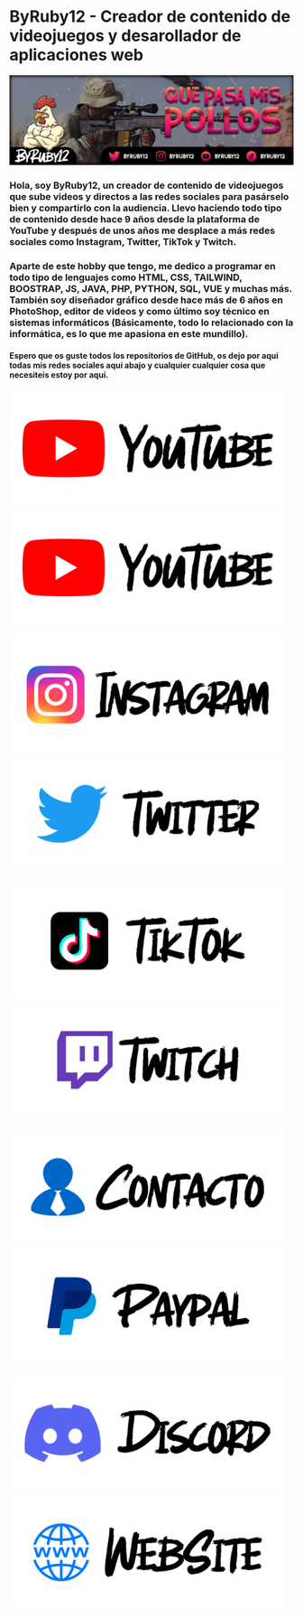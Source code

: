 # ByRuby12 - Creador de contenido de videojuegos y desarollador de aplicaciones web

![Portada](imagenes/banner.png)

### Hola, soy ByRuby12, un creador de contenido de videojuegos que sube videos y directos a las redes sociales para pasárselo bien y compartirlo con la audiencia. Llevo haciendo todo tipo de contenido desde hace 9 años desde la plataforma de YouTube y después de unos años me desplace a más redes sociales como Instagram, Twitter, TikTok y Twitch.

### Aparte de este hobby que tengo, me dedico a programar en todo tipo de lenguajes como HTML, CSS, TAILWIND, BOOSTRAP, JS, JAVA, PHP, PYTHON, SQL, VUE y muchas más. También soy diseñador gráfico desde hace más de 6 años en PhotoShop, editor de videos y como último soy técnico en sistemas informáticos (Básicamente, todo lo relacionado con la informática, es lo que me apasiona en este mundillo).

#### Espero que os guste todos los repositorios de GitHub, os dejo por aqui todas mis redes sociales aquí abajo y cualquier cualquier cosa que necesiteis estoy por aquí. 

<a href="https://www.youtube.com/@ByRuby12"> <img width="490" height="208" src="imagenes/panel_youtube.png" alt="Canal Principal"></a> <a href="https://youtube.com/@ByRuby12EXTRA"> <img width="490" height="208" src="imagenes/panel_youtube.png" alt="Canal Secundario"></a>

<a href="https://instagram.com/ByRuby12"> <img width="490" height="208" src="imagenes/panel_instagram.png" alt="Instagram"></a> <a href="https://twitter.com/byruby12"> <img width="490" height="208" src="imagenes/panel_twitter.png" alt="Twitter"></a>

<a href="http://vm.tiktok.com/byruby12"> <img width="490" height="208" src="imagenes/panel_tiktok.png" alt="TikTok"></a> <a href="https://twitch.com/byruby12_official"> <img width="490" height="208" src="imagenes/panel_twitch.png" alt="Twitch"></a>

<a href="mailto:byruby12.contacto@gmail.com"> <img width="490" height="208" src="imagenes/panel_gmail.png" alt="Contacto"></a> <a href="https://www.paypal.me/Byruby12"> <img width="490" height="208" src="imagenes/panel_paypal.png" alt="PayPal"></a>

<a href="https://www.youtube.com/@ByRuby12"> <img width="490" height="208" src="imagenes/panel_discord.png" alt="Discord"></a> <a href="https://comunidad-byruby12.jimdosite.com"> <img width="490" height="208" src="imagenes/panel_website.png" alt="WebSite"></a>

